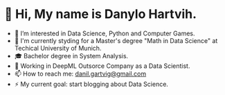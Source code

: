 <h1> 👋 Hi, My name is Danylo Hartvih. </h1>


- 👀 I’m interested in Data Science, Python and Computer Games.
- 🌱 I'm currently styding for a Master's degree "Math in Data Science" at Techical University of Munich.
- 🎓 Bachelor degree in System Analysis.
- 🔭 Working in DeepML Outsorce Company as a Data Scientist.
- 📫 How to reach me: danil.gartvig@gmail.com
- ⚡ My current goal: start blogging about Data Science.

<!---
CyberGodSA/CyberGodSA is a ✨ special ✨ repository because its `README.md` (this file) appears on your GitHub profile.
You can click the Preview link to take a look at your changes.
--->

